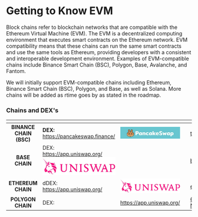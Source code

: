 # Getting to Know EVM

Block chains refer to blockchain networks that are compatible with the Ethereum Virtual Machine (EVM). The EVM is a decentralized computing environment that executes smart contracts on the Ethereum network. EVM compatibility means that these chains can run the same smart contracts and use the same tools as Ethereum, providing developers with a consistent and interoperable development environment. Examples of EVM-compatible chains include Binance Smart Chain (BSC), Polygon, Base, Avalanche, and Fantom.

We will initially support EVM-compatible chains including Ethereum, Binance Smart Chain (BSC), Polygon, and Base, as well as Solana.  More chains will be added as rtime goes by as stated in the roadmap.

### Chains and DEX's



<table data-view="cards"><thead><tr><th align="center"></th><th></th><th></th><th></th><th data-hidden data-card-cover data-type="files"></th></tr></thead><tbody><tr><td align="center"><strong>BINANCE CHAIN (BSC)</strong></td><td><strong>DEX:</strong> <a href="https://pancakeswap.finance/">https://pancakeswap.finance/</a></td><td><img src="../../.gitbook/assets/download.jpeg" alt="" data-size="original"></td><td></td><td><a href="../../.gitbook/assets/th.jpeg">th.jpeg</a></td></tr><tr><td align="center"><strong>BASE CHAIN</strong></td><td>DEX: <a href="https://app.uniswap.org/">https://app.uniswap.org/</a><br><img src="../../.gitbook/assets/3A057ED2-3B34-4EEB-A4D1-4EDB097F30E6_4_5005_c (4).jpeg" alt=""></td><td></td><td></td><td><a href="../../.gitbook/assets/base 2x2.png">base 2x2.png</a></td></tr><tr><td align="center"><strong>ETHEREUM CHAIN</strong></td><td>dDEX: <a href="https://app.uniswap.org/">https://app.uniswap.org/</a></td><td><img src="../../.gitbook/assets/3A057ED2-3B34-4EEB-A4D1-4EDB097F30E6_4_5005_c (7).jpeg" alt="" data-size="original"></td><td></td><td><a href="../../.gitbook/assets/ethereum3649.webp">ethereum3649.webp</a></td></tr><tr><td align="center"><strong>POLYGON CHAIN</strong></td><td>DEX:</td><td><a href="https://app.uniswap.org/">https://app.uniswap.org/</a></td><td><img src="../../.gitbook/assets/3A057ED2-3B34-4EEB-A4D1-4EDB097F30E6_4_5005_c (8).jpeg" alt="" data-size="original"></td><td><a href="../../.gitbook/assets/63e26c8a3f6e812d91a7aa3d_Polygon-New-Logo.webp">63e26c8a3f6e812d91a7aa3d_Polygon-New-Logo.webp</a></td></tr></tbody></table>

